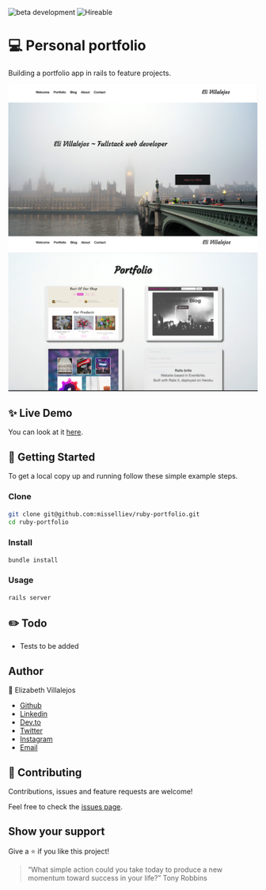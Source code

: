 ![beta development](https://img.shields.io/badge/beta-development-green?style=flat-square)
![Hireable](https://cdn.rawgit.com/hiendv/hireable/master/styles/default/yes.svg)

# 💻 Personal portfolio

Building a portfolio app in rails to feature projects. 

![alt text](docs/home.png)
![alt text](docs/projects.png)

## ✨ Live Demo

You can look at it [here](https://misselliev-portfolio.herokuapp.com/).


## 🚀 Getting Started

To get a local copy up and running follow these simple example steps.


### Clone

```sh
git clone git@github.com:misselliev/ruby-portfolio.git
cd ruby-portfolio
```

### Install

```sh
bundle install 
```

### Usage

```sh
rails server
```
## :pencil2: Todo
- Tests to be added

## Author

👤 Elizabeth Villalejos

- [Github](https://github.com/misselliev)
- [Linkedin](https://linkedin.com/ellievillalejos)
- [Dev.to](https://dev.to/misselliev)
- [Twitter](https://twitter.com/miss_elliev/)
- [Instagram](https://www.instagram.com/miss_elliev/)
- [Email](mailto:elizabeth.villalejos@gmail.com?subject=Website%20Inquiry)


## 🤝 Contributing

Contributions, issues and feature requests are welcome!

Feel free to check the [issues page](issues/).


## Show your support

Give a ⭐️ if you like this project!

> “What simple action could you take today to produce a new momentum toward success in your life?” Tony Robbins

